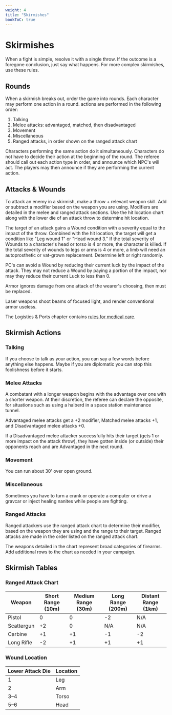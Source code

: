 ```yaml
---
weight: 4
title: "Skirmishes"
bookToC: true
---
```


# Skirmishes
When a fight is simple, resolve it with a single throw. If the outcome is a foregone conclusion, just say what happens. For more complex skirmishes, use these rules.

## Rounds
When a skirmish breaks out, order the game into rounds. Each character may perform one action in a round. actions are performed in the following order:

1. Talking
2. Melee attacks: advantaged, matched, then disadvantaged
3. Movement
4. Miscellaneous
5. Ranged attacks, in order shown on the ranged attack chart

Characters performing the same action do it simultaneously. Characters do not have to decide their action at the beginning of the round. The referee should call out each action type in order, and announce which NPC's will act. The players may then announce if they are performing the current action. 

## Attacks & Wounds
To attack an enemy in a skirmish, make a throw + relevant weapon skill. Add or subtract a modifier based on the weapon you are using. Modifiers are detailed in the melee and ranged attack sections. Use the hit location chart along with the lower die of an attack throw to determine hit location.

The target of an attack gains a Wound condition with a severity equal to the impact of the throw. Combined with the hit location, the target will get a condition like "Leg wound 1" or "Head wound 3." If the total severity of Wounds to a character's head or torso is 4 or more, the character is killed. If the total severity of wounds to legs or arms is 4 or more, a limb will need an autoprosthetic or vat-grown replacement. Determine left or right randomly.

PC's can avoid a Wound by reducing their current luck by the impact of the attack. They may not reduce a Wound by paying a portion of the impact, nor may they reduce their current Luck to less than 0.

Armor ignores damage from one attack of the wearer's choosing, then must be replaced.

Laser weapons shoot beams of focused light, and render conventional armor useless.

The Logistics & Ports chapter contains [rules for medical care](/chapters/Rules-for-Play/logistics/#medical-care).

## Skirmish Actions
### Talking
If you choose to talk as your action, you can say a few words before anything else happens. Maybe if you are diplomatic you can stop this foolishness before it starts.

### Melee Attacks
A combatant with a longer weapon begins with the advantage over one with a shorter weapon. At their discretion, the referee can declare the opposite, for situations such as using a halberd in a space station maintenance tunnel.

Advantaged melee attacks get a +2 modifier, Matched melee attacks +1, and Disadvantaged melee attacks +0.

If a Disadvantaged melee attacker successfully hits their target (gets 1 or more impact on the attack throw), they have gotten inside (or outside) their opponents reach and  are Advantaged in the next round.

### Movement
You can run about 30' over open ground.

### Miscellaneous
Sometimes you have to turn a crank or operate a computer or drive a gravcar or inject healing nanites while people are fighting.

### Ranged Attacks
Ranged attackers use the ranged attack chart to determine their modifier, based on the weapon they are using and the range to their target. Ranged attacks are made in the order listed on the ranged attack chart.

The weapons detailed in the chart represent broad categories of firearms. Add additional rows to the chart as needed in your campaign.

## Skirmish Tables
### Ranged Attack Chart
| Weapon     | Short Range (10m) | Medium Range (30m) | Long Range (200m) | Distant Range (1km) |
|------------|--------------------|---------------------|--------------------|----------------------|
| Pistol     | 0                  | 0                   | -2                 | N/A                  |
| Scattergun | +2                 | 0                   | N/A                | N/A                  |
| Carbine    | +1                 | +1                  | -1                 | -2                   |
| Long Rifle | -2                 | +1                  | +1                 | +1                   |

### Wound Location
| Lower Attack Die | Location |
|------------------|----------|
| 1                | Leg      |
| 2                | Arm      |
| 3–4              | Torso    |
| 5–6              | Head     |